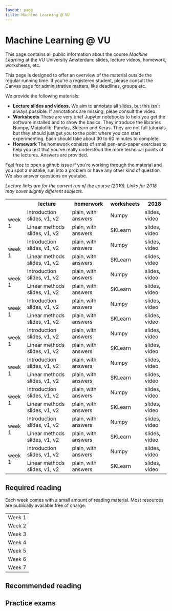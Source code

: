```yaml
---
layout: page
title: Machine Learning @ VU
---
```


# Machine Learning @ VU

This page contains all public information about the course _Machine Learning_ at the VU University Amsterdam: slides, lecture videos, homework, worksheets, etc. 

This page is designed to offer an overview of the material outside the regular running time. If you're a registered student, please consult the Canvas page for administrative matters, like deadlines, groups etc.

We provide the following materials:
  * **Lecture slides and videos.** We aim to annotate all slides, but this isn't always possible. If annotations are missing, pleae consult the video.
  * **Worksheets** These are very brief Jupyter notebooks to help you get the software installed and to show the basics. They introduce the libraries Numpy, Matplotlib, Pandas, Sklearn and Keras. They are not full tutorials but they should just get you to the point where you can start experimenting. Each should take about 30 to 60 minutes to complete.
  * **Homework** The homework consists of small pen-and-paper exercises to help you test that you've really understood the more technical points of the lectures. Answers are provided.
  
Feel free to open a github issue if you're working through the material and you spot a mistake, run into a problem or have any other kind of question. We also answer questions on youtube.
  
_Lecture links are for the current run of the course (2019). Links for 2018 may cover slightly different subjects._
<table>
  <tr>
   <th/>
    <th>lecture</th>
    <th>homerwork</th>
    <th>worksheets</th>
    <th>2018</th>
  </tr>
  <tr>
    <td rowspan="2"> week 1</trd><td>Introduction slides, v1, v2 </td> <td>plain, with answers</td> <td>Numpy</td> <td>slides, video</td>
  </tr>
  <tr>
    <td> Linear methods slides, v1, v2 </trd><td>plain, with answers</td> <td>SKLearn</td> <td>slides, video</td>
  </tr>
    <tr>
    <td rowspan="2"> week 1</trd><td>Introduction slides, v1, v2 </td> <td>plain, with answers</td> <td>Numpy</td> <td>slides, video</td>
  </tr>
  <tr>
    <td> Linear methods slides, v1, v2 </trd><td>plain, with answers</td> <td>SKLearn</td> <td>slides, video</td>
  </tr>
    <tr>
    <td rowspan="2"> week 1</trd><td>Introduction slides, v1, v2 </td> <td>plain, with answers</td> <td>Numpy</td> <td>slides, video</td>
  </tr>
  <tr>
    <td> Linear methods slides, v1, v2 </trd><td>plain, with answers</td> <td>SKLearn</td> <td>slides, video</td>
  </tr>
    <tr>
    <td rowspan="2"> week 1</trd><td>Introduction slides, v1, v2 </td> <td>plain, with answers</td> <td>Numpy</td> <td>slides, video</td>
  </tr>
  <tr>
    <td> Linear methods slides, v1, v2 </trd><td>plain, with answers</td> <td>SKLearn</td> <td>slides, video</td>
  </tr>
    <tr>
    <td rowspan="2"> week 1</trd><td>Introduction slides, v1, v2 </td> <td>plain, with answers</td> <td>Numpy</td> <td>slides, video</td>
  </tr>
  <tr>
    <td> Linear methods slides, v1, v2 </trd><td>plain, with answers</td> <td>SKLearn</td> <td>slides, video</td>
  </tr>
    <tr>
    <td rowspan="2"> week 1</trd><td>Introduction slides, v1, v2 </td> <td>plain, with answers</td> <td>Numpy</td> <td>slides, video</td>
  </tr>
  <tr>
    <td> Linear methods slides, v1, v2 </trd><td>plain, with answers</td> <td>SKLearn</td> <td>slides, video</td>
  </tr>
    <tr>
    <td rowspan="2"> week 1</trd><td>Introduction slides, v1, v2 </td> <td>plain, with answers</td> <td>Numpy</td> <td>slides, video</td>
  </tr>
  <tr>
    <td> Linear methods slides, v1, v2 </trd><td>plain, with answers</td> <td>SKLearn</td> <td>slides, video</td>
  </tr>
    <tr>
    <td rowspan="2"> week 1</trd><td>Introduction slides, v1, v2 </td> <td>plain, with answers</td> <td>Numpy</td> <td>slides, video</td>
  </tr>
  <tr>
    <td> Linear methods slides, v1, v2 </trd><td>plain, with answers</td> <td>SKLearn</td> <td>slides, video</td>
  </tr>
    <tr>
    <td rowspan="2"> week 1</trd><td>Introduction slides, v1, v2 </td> <td>plain, with answers</td> <td>Numpy</td> <td>slides, video</td>
  </tr>
  <tr>
    <td> Linear methods slides, v1, v2 </trd><td>plain, with answers</td> <td>SKLearn</td> <td>slides, video</td>
  </tr>

</table>

## Required reading

Each week comes with a small amount of reading material. Most resources are publically available free of charge. 

<table>
<tr>
  <td>Week 1</td>
</tr>
<tr>
  <td>Week 2</td>
</tr>
<tr>
  <td>Week 3</td>  
</tr>
<tr>
  <td>Week 4</td>  
</tr>
<tr>
  <td>Week 5</td>
</tr>
<tr>
  <td>Week 6</td>
</tr>
<tr>
  <td>Week 7</td>
</tr>
</table>

## Recommended reading

## Practice exams
